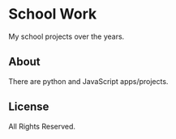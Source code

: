 # School Work #

My school projects over the years.

## About

There are python and JavaScript apps/projects.

## License
All Rights Reserved.

